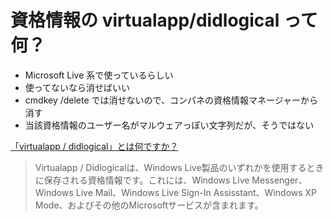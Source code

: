 # 資格情報の virtualapp/didlogical って何？
- Microsoft Live 系で使っているらしい
- 使ってないなら消せばいい
- cmdkey /delete では消せないので、コンパネの資格情報マネージャーから消す
- 当該資格情報のユーザー名がマルウェアっぽい文字列だが、そうではない

[「virtualapp / didlogical」とは何ですか？](https://qastack.jp/superuser/234537/what-is-virtualappdidlogical)

> Virtualapp / Didlogicalは、Windows Live製品のいずれかを使用するときに保存される資格情報です。これには、Windows Live Messenger、Windows Live Mail、Windows Live Sign-In Assisstant、Windows XP Mode、およびその他のMicrosoftサービスが含まれます。
